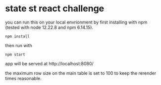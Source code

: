 # state st react challenge
 
you can run this on your local envrionment by first installing with npm (tested with node 12.22.8 and npm 6.14.15).

```
npm install
```

then run with

```
npm start
```

app will be served at http://localhost:8080/

the maximum row size on the main table is set to 100 to keep the rerender times reasonable.
